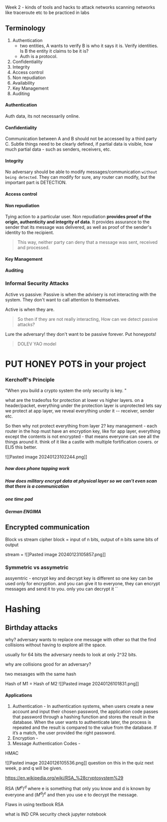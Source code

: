 Week 2 - kinds of tools and hacks to attack networks
scanning networks like traceroute etc to be practiced in labs

## Terminology
1. Authentication
	- two entities, A wants to verify B is who it says it is. Verify identities. Is B the entity it claims to be it is?
	- Auth is a protocol. 
1. Confidentiality
2. Integrity
3. Access control
4. Non repudiation
5. Availability
6. Key Management
7. Auditing
#### Authentication


Auth data, its not necessarily online. 
#### Confidentiality
Communication between A and B should not be accessed by a third party C.
Subtle things need to be clearly defined, if partial data is visible, how much partial data - such as senders, receivers, etc.

#### Integrity
No adversary should be able to modify messages/communication `without being detected`. They can modify for sure, any router can modify, but the important part is DETECTION.

#### Access control

#### Non repudiation
Tying action to a particular user.
Non repudiation **provides proof of the origin, authenticity and integrity of data**. It provides assurance to the sender that its message was delivered, as well as proof of the sender's identity to the recipient. 
> This way, neither party can deny that a message was sent, received and processed.

#### Key Management


#### Auditing



### Informal Security Attacks

Active vs passive: 
Passive is when the advisery is not interacting with the system. They don't want to call attention to themselves.

Active is when they are.

> So then if they are not really interacting, How can we detect passive attacks?

Lure the adversary! they don't want to be passive forever. Put honeypots!

> DOLEV YAO model

# PUT HONEY POTS in your project




### Kerchoff's Principle
"When you build a crypto system the only security is key. "


what are the tradeofss for protection at lower vs higher layers.
on a header/packet, everything under the protection layer is unprotected
lets say we protect at app layer, we reveal everything under it -- receiver, sender etc.


So then why not protect everything from layer 2?
key management - each router in the hop must have an encryption key, like for app layer, everything except the contents is not encrypted - that means everyone can see all the things around it.
think of it like a castle with multiple fortification covers. or ELI5 this better.


![[Pasted image 20240123102244.png]]





##### how does phone tapping work

##### How does military encrypt data at physical layer so we can't even scan that there is a communication
##### one time pad
##### German ENGIMA

## Encrypted communication
Block vs stream cipher
block = input of n bits, output of n bits
same bits of output

stream = ![[Pasted image 20240123105857.png]]

### Symmetric vs assymetric
assyemtric - encrypt key and decrypt key is different
so one key can be used only for encryption. and you can give it to everyone, they can encrypt messages and send it to you. only you can decrypt it
``





# Hashing

## Birthday attacks

why? adversary wants to replace one message with other so that the 
find collisions without having to explore all the space.

usually for 64 bits the adversary needs to look at only 2^32 bits.

why are collisions good for an adversary?

two mesasges with the same hash

Hash of M1 = Hash of M2
![[Pasted image 20240126101831.png]]

#### Applications
1. Authentication - In authentication systems, when users create a new account and input their chosen password, the application code passes that password through a hashing function and stores the result in the database. When the user wants to authenticate later, the process is repeated and the result is compared to the value from the database. If it’s a match, the user provided the right password.
2. Encryption - 
3. Message Authentication Codes -

HMAC

![[Pasted image 20240126105536.png]]
question on this in the quiz next week, p and q will be given.

https://en.wikipedia.org/wiki/RSA_%28cryptosystem%29



RSA
$(M^e)^d$  where e is something that only you know and d is known by everyone
and $(M^d)^e$ and then you use e to decrypt the message.

Flaws in using textbook RSA

what is IND CPA security
check jupyter notebook













